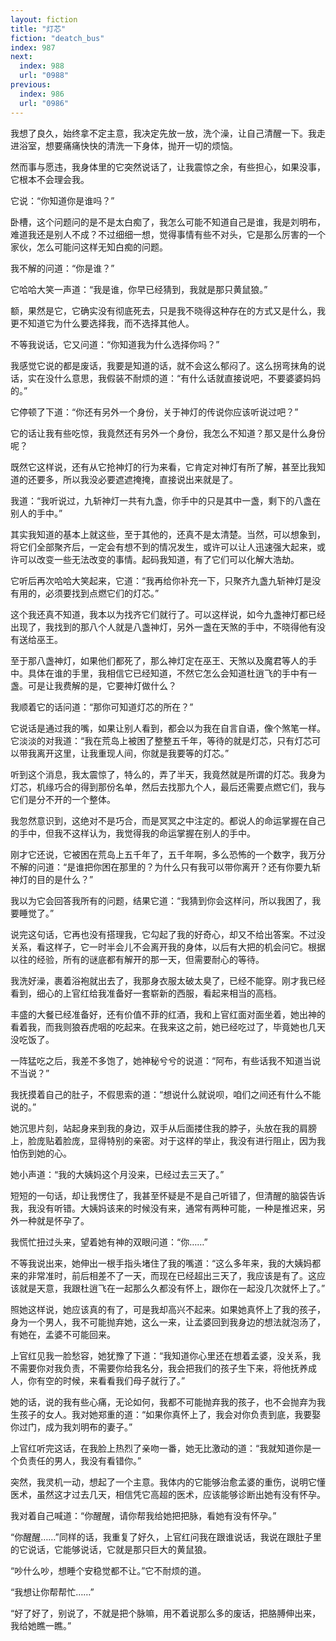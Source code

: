 ```yaml
---
layout: fiction
title: "灯芯"
fiction: "deatch_bus"
index: 987
next:
  index: 988
  url: "0988"
previous:
  index: 986
  url: "0986"
---
```

我想了良久，始终拿不定主意，我决定先放一放，洗个澡，让自己清醒一下。我走进浴室，想要痛痛快快的清洗一下身体，抛开一切的烦恼。

然而事与愿违，我身体里的它突然说话了，让我震惊之余，有些担心，如果没事，它根本不会理会我。

它说：“你知道你是谁吗？”

卧槽，这个问题问的是不是太白痴了，我怎么可能不知道自己是谁，我是刘明布，难道我还是别人不成？不过细细一想，觉得事情有些不对头，它是那么厉害的一个家伙，怎么可能问这样无知白痴的问题。

我不解的问道：“你是谁？”

它哈哈大笑一声道：“我是谁，你早已经猜到，我就是那只黄鼠狼。”

额，果然是它，它确实没有彻底死去，只是我不晓得这种存在的方式又是什么，我更不知道它为什么要选择我，而不选择其他人。

不等我说话，它又问道：“你知道我为什么选择你吗？”

我感觉它说的都是废话，我要是知道的话，就不会这么郁闷了。这么拐弯抹角的说话，实在没什么意思，我假装不耐烦的道：“有什么话就直接说吧，不要婆婆妈妈的。”

它停顿了下道：“你还有另外一个身份，关于神灯的传说你应该听说过吧？”

它的话让我有些吃惊，我竟然还有另外一个身份，我怎么不知道？那又是什么身份呢？

既然它这样说，还有从它抢神灯的行为来看，它肯定对神灯有所了解，甚至比我知道的还要多，所以我没必要遮遮掩掩，直接说出来就是了。

我道：“我听说过，九斩神灯一共有九盏，你手中的只是其中一盏，剩下的八盏在别人的手中。”

其实我知道的基本上就这些，至于其他的，还真不是太清楚。当然，可以想象到，将它们全部聚齐后，一定会有想不到的情况发生，或许可以让人迅速强大起来，或许可以改变一些无法改变的事情。起码我知道，有了它们可以化解大浩劫。

它听后再次哈哈大笑起来，它道：“我再给你补充一下，只聚齐九盏九斩神灯是没有用的，必须要找到点燃它们的灯芯。”

这个我还真不知道，我本以为找齐它们就行了。可以这样说，如今九盏神灯都已经出现了，我找到的那八个人就是八盏神灯，另外一盏在天煞的手中，不晓得他有没有送给巫王。

至于那八盏神灯，如果他们都死了，那么神灯定在巫王、天煞以及魔君等人的手中。具体在谁的手里，我相信它已经知道，不然它怎么会知道杜逍飞的手中有一盏。可是让我费解的是，它要神灯做什么？

我顺着它的话问道：“那你可知道灯芯的所在？”

它说话是通过我的嘴，如果让别人看到，都会以为我在自言自语，像个煞笔一样。它淡淡的对我道：“我在荒岛上被困了整整五千年，等待的就是灯芯，只有灯芯可以带我离开这里，让我重现人间，你就是我要等的灯芯。”

听到这个消息，我太震惊了，特么的，弄了半天，我竟然就是所谓的灯芯。我身为灯芯，机缘巧合的得到那份名单，然后去找那九个人，最后还需要点燃它们，我与它们是分不开的一个整体。

我忽然意识到，这绝对不是巧合，而是冥冥之中注定的。都说人的命运掌握在自己的手中，但我不这样认为，我觉得我的命运掌握在别人的手中。

刚才它还说，它被困在荒岛上五千年了，五千年啊，多么恐怖的一个数字，我万分不解的问道：“是谁把你困在那里的？为什么只有我可以带你离开？还有你要九斩神灯的目的是什么？”

我以为它会回答我所有的问题，结果它道：“我猜到你会这样问，所以我困了，我要睡觉了。”

说完这句话，它再也没有搭理我，它勾起了我的好奇心，却又不给出答案。不过没关系，看这样子，它一时半会儿不会离开我的身体，以后有大把的机会问它。根据以往的经验，所有的谜底都有解开的那一天，但需要耐心的等待。

我洗好澡，裹着浴袍就出去了，我那身衣服太破太臭了，已经不能穿。刚才我已经看到，细心的上官红给我准备好一套崭新的西服，看起来相当的高档。

丰盛的大餐已经准备好，还有价值不菲的红酒，我和上官红面对面坐着，她出神的看着我，而我则狼吞虎咽的吃起来。在我来这之前，她已经吃过了，毕竟她也几天没吃饭了。

一阵猛吃之后，我差不多饱了，她神秘兮兮的说道：“阿布，有些话我不知道当说不当说？”

我抚摸着自己的肚子，不假思索的道：“想说什么就说呗，咱们之间还有什么不能说的。”

她沉思片刻，站起身来到我的身边，双手从后面搂住我的脖子，头放在我的肩膀上，脸庞贴着脸庞，显得特别的亲密。对于这样的举止，我没有进行阻止，因为我怕伤到她的心。

她小声道：“我的大姨妈这个月没来，已经过去三天了。”

短短的一句话，却让我愣住了，我甚至怀疑是不是自己听错了，但清醒的脑袋告诉我，我没有听错。大姨妈该来的时候没有来，通常有两种可能，一种是推迟来，另外一种就是怀孕了。

我慌忙扭过头来，望着她有神的双眼问道：“你……”

不等我说出来，她伸出一根手指头堵住了我的嘴道：“这么多年来，我的大姨妈都来的非常准时，前后相差不了一天，而现在已经超出三天了，我应该是有了。这应该就是天意，我跟杜逍飞在一起那么久都没有怀上，跟你在一起没几次就怀上了。”

照她这样说，她应该真的有了，可是我却高兴不起来。如果她真怀上了我的孩子，身为一个男人，我不可能抛弃她，这么一来，让孟婆回到我身边的想法就泡汤了，有她在，孟婆不可能回来。

上官红见我一脸愁容，她犹豫了下道：“我知道你心里还在想着孟婆，没关系，我不需要你对我负责，不需要你给我名分，我会把我们的孩子生下来，将他抚养成人，你有空的时候，来看看我们母子就行了。”

她的话，说的我有些心痛，无论如何，我都不可能抛弃我的孩子，也不会抛弃为我生孩子的女人。我对她郑重的道：“如果你真怀上了，我会对你负责到底，我要娶你过门，成为我刘明布的妻子。”

上官红听完这话，在我脸上热烈了亲吻一番，她无比激动的道：“我就知道你是一个负责任的男人，我没有看错你。”

突然，我灵机一动，想起了一个主意。我体内的它能够治愈孟婆的重伤，说明它懂医术，虽然这才过去几天，相信凭它高超的医术，应该能够诊断出她有没有怀孕。

我对着自己喊道：“你醒醒，请你帮我给她把把脉，看她有没有怀孕。”

“你醒醒……”同样的话，我重复了好久，上官红问我在跟谁说话，我说在跟肚子里的它说话，它能够说话，它就是那只巨大的黄鼠狼。

“吵什么吵，想睡个安稳觉都不让。”它不耐烦的道。

“我想让你帮帮忙……”

“好了好了，别说了，不就是把个脉嘛，用不着说那么多的废话，把胳膊伸出来，我给她瞧一瞧。”